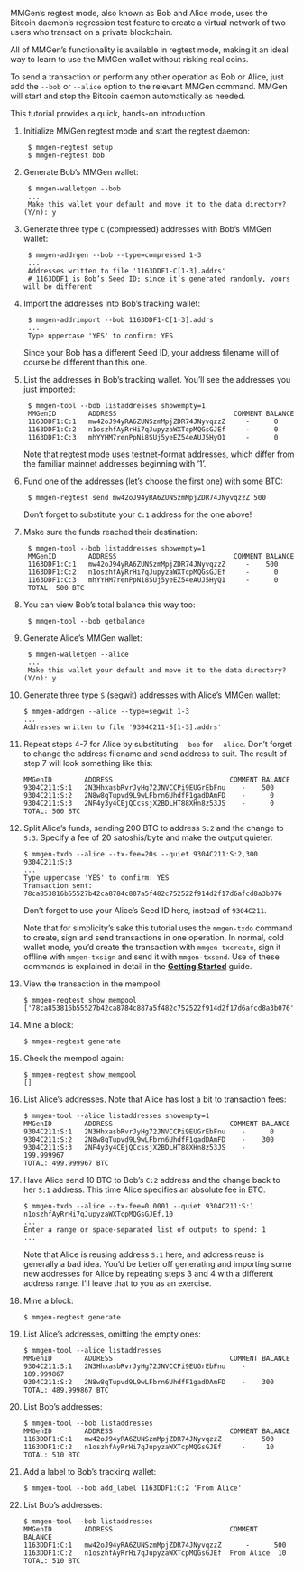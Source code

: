 MMGen’s regtest mode, also known as Bob and Alice mode, uses the Bitcoin
daemon’s regression test feature to create a virtual network of two users who
transact on a private blockchain.

All of MMGen’s functionality is available in regtest mode, making it an ideal
way to learn to use the MMGen wallet without risking real coins.

To send a transaction or perform any other operation as Bob or Alice, just add
the `--bob` or `--alice` option to the relevant MMGen command.  MMGen will start
and stop the Bitcoin daemon automatically as needed.

This tutorial provides a quick, hands-on introduction.

1. Initialize MMGen regtest mode and start the regtest daemon:

		$ mmgen-regtest setup
		$ mmgen-regtest bob

2. Generate Bob’s MMGen wallet:

		$ mmgen-walletgen --bob
		...
		Make this wallet your default and move it to the data directory? (Y/n): y

3. Generate three type `C` (compressed) addresses with Bob’s MMGen wallet:

		$ mmgen-addrgen --bob --type=compressed 1-3
		...
		Addresses written to file '1163DDF1-C[1-3].addrs'
		# 1163DDF1 is Bob’s Seed ID; since it’s generated randomly, yours will be different

4. Import the addresses into Bob’s tracking wallet:

		$ mmgen-addrimport --bob 1163DDF1-C[1-3].addrs
		...
		Type uppercase 'YES' to confirm: YES

	Since your Bob has a different Seed ID, your address filename will of course
	be different than this one.

5. List the addresses in Bob’s tracking wallet.  You’ll see the addresses you
just imported:

		$ mmgen-tool --bob listaddresses showempty=1
		MMGenID        ADDRESS                             COMMENT BALANCE
		1163DDF1:C:1   mw42oJ94yRA6ZUNSzmMpjZDR74JNyvqzzZ     -      0
		1163DDF1:C:2   n1oszhfAyRrHi7qJupyzaWXTcpMQGsGJEf     -      0
		1163DDF1:C:3   mhYYHM7renPpNi8SUj5yeEZ54eAUJ5HyQ1     -      0

	Note that regtest mode uses testnet-format addresses, which differ from the
	familiar mainnet addresses beginning with ’1’.

6. Fund one of the addresses (let’s choose the first one) with some BTC:

		$ mmgen-regtest send mw42oJ94yRA6ZUNSzmMpjZDR74JNyvqzzZ 500

	Don’t forget to substitute your `C:1` address for the one above!

7. Make sure the funds reached their destination:

		$ mmgen-tool --bob listaddresses showempty=1
		MMGenID        ADDRESS                             COMMENT BALANCE
		1163DDF1:C:1   mw42oJ94yRA6ZUNSzmMpjZDR74JNyvqzzZ     -    500
		1163DDF1:C:2   n1oszhfAyRrHi7qJupyzaWXTcpMQGsGJEf     -      0
		1163DDF1:C:3   mhYYHM7renPpNi8SUj5yeEZ54eAUJ5HyQ1     -      0
		TOTAL: 500 BTC

8. You can view Bob’s total balance this way too:

		$ mmgen-tool --bob getbalance

9. Generate Alice’s MMGen wallet:

		$ mmgen-walletgen --alice
		...
		Make this wallet your default and move it to the data directory? (Y/n): y

10. Generate three type `S` (segwit) addresses with Alice’s MMGen wallet:

		$ mmgen-addrgen --alice --type=segwit 1-3
		...
		Addresses written to file '9304C211-S[1-3].addrs'

11. Repeat steps 4-7 for Alice by substituting `--bob` for `--alice`.  Don’t
forget to change the address filename and send address to suit.  The result of
step 7 will look something like this:

		MMGenID        ADDRESS                             COMMENT BALANCE
		9304C211:S:1   2N3HhxasbRvrJyHg72JNVCCPi9EUGrEbFnu    -    500
		9304C211:S:2   2N8w8qTupvd9L9wLFbrn6UhdfF1gadDAmFD    -      0
		9304C211:S:3   2NF4y3y4CEjQCcssjX2BDLHT88XHn8z53JS    -      0
		TOTAL: 500 BTC

12. Split Alice’s funds, sending 200 BTC to address `S:2` and the change to
`S:3`.  Specify a fee of 20 satoshis/byte and make the output quieter:

		$ mmgen-txdo --alice --tx-fee=20s --quiet 9304C211:S:2,300 9304C211:S:3
		...
		Type uppercase 'YES' to confirm: YES
		Transaction sent: 78ca853816b55527b42ca8784c887a5f482c752522f914d2f17d6afcd8a3b076

	Don’t forget to use your Alice’s Seed ID here, instead of `9304C211`.

	Note that for simplicity’s sake this tutorial uses the `mmgen-txdo` command
	to create, sign and send transactions in one operation.  In normal, cold
	wallet mode, you’d create the transaction with `mmgen-txcreate`, sign it
	offline with `mmgen-txsign` and send it with `mmgen-txsend`.  Use of these
	commands is explained in detail in the [**Getting Started**][G] guide.

13. View the transaction in the mempool:

		$ mmgen-regtest show_mempool
		['78ca853816b55527b42ca8784c887a5f482c752522f914d2f17d6afcd8a3b076']

14. Mine a block:

		$ mmgen-regtest generate

15. Check the mempool again:

		$ mmgen-regtest show_mempool
		[]

16. List Alice’s addresses.  Note that Alice has lost a bit to transaction fees:

		$ mmgen-tool --alice listaddresses showempty=1
		MMGenID        ADDRESS                             COMMENT BALANCE
		9304C211:S:1   2N3HhxasbRvrJyHg72JNVCCPi9EUGrEbFnu    -      0
		9304C211:S:2   2N8w8qTupvd9L9wLFbrn6UhdfF1gadDAmFD    -    300
		9304C211:S:3   2NF4y3y4CEjQCcssjX2BDLHT88XHn8z53JS    -    199.999967
		TOTAL: 499.999967 BTC

17. Have Alice send 10 BTC to Bob’s `C:2` address and the change back to her
`S:1` address.  This time Alice specifies an absolute fee in BTC.

		$ mmgen-txdo --alice --tx-fee=0.0001 --quiet 9304C211:S:1 n1oszhfAyRrHi7qJupyzaWXTcpMQGsGJEf,10
		...
		Enter a range or space-separated list of outputs to spend: 1
		...

	Note that Alice is reusing address `S:1` here, and address reuse is
	generally a bad idea.  You’d be better off generating and importing some
	new addresses for Alice by repeating steps 3 and 4 with a different address
	range.  I’ll leave that to you as an exercise.

18. Mine a block:

		$ mmgen-regtest generate

19. List Alice’s addresses, omitting the empty ones:

		$ mmgen-tool --alice listaddresses
		MMGenID        ADDRESS                             COMMENT BALANCE
		9304C211:S:1   2N3HhxasbRvrJyHg72JNVCCPi9EUGrEbFnu    -    189.999867
		9304C211:S:2   2N8w8qTupvd9L9wLFbrn6UhdfF1gadDAmFD    -    300
		TOTAL: 489.999867 BTC

19. List Bob’s addresses:

		$ mmgen-tool --bob listaddresses
		MMGenID        ADDRESS                             COMMENT BALANCE
		1163DDF1:C:1   mw42oJ94yRA6ZUNSzmMpjZDR74JNyvqzzZ     -    500
		1163DDF1:C:2   n1oszhfAyRrHi7qJupyzaWXTcpMQGsGJEf     -     10
		TOTAL: 510 BTC

20. Add a label to Bob’s tracking wallet:

		$ mmgen-tool --bob add_label 1163DDF1:C:2 'From Alice'

21. List Bob’s addresses:

		$ mmgen-tool --bob listaddresses
		MMGenID        ADDRESS                             COMMENT    BALANCE
		1163DDF1:C:1   mw42oJ94yRA6ZUNSzmMpjZDR74JNyvqzzZ      -      500
		1163DDF1:C:2   n1oszhfAyRrHi7qJupyzaWXTcpMQGsGJEf  From Alice  10
		TOTAL: 510 BTC

[G]: Getting-Started-with-MMGen#a_ct
